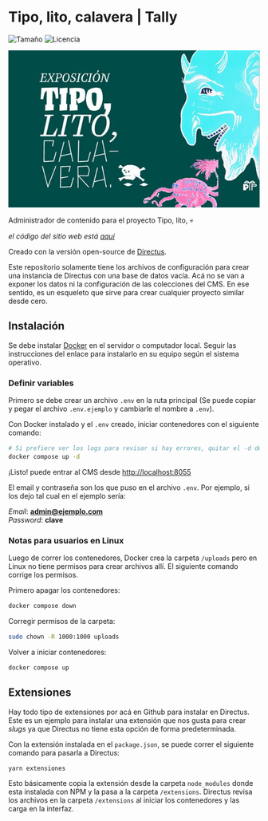 # Tipo, lito, calavera | Tally

![Tamaño](https://img.shields.io/github/repo-size/enflujo/enflujo-tipo-lito-calavera-tally?color=%235757f7&label=Tama%C3%B1o%20repo&logo=open-access&logoColor=white)
![Licencia](https://img.shields.io/github/license/enflujo/enflujo-tipo-lito-calavera-tally?label=Licencia&logo=open-source-initiative&logoColor=white)

![Portada de exposición Tipo, lito, calavera](./docs/tipo-lito-calavera-640x40.jpg)

Administrador de contenido para el proyecto Tipo, lito, :skull:

_el código del sitio web está [aquí](https://github.com/enflujo/enflujo-tipo-lito-calavera)_

Creado con la versión open-source de [Directus](https://directus.io/).

Este repositorio solamente tiene los archivos de configuración para crear una instancia de Directus con una base de datos vacía. Acá no se van a exponer los datos ni la configuración de las colecciones del CMS. En ese sentido, es un esqueleto que sirve para crear cualquier proyecto similar desde cero.

## Instalación

Se debe instalar [Docker](https://docs.docker.com/) en el servidor o computador local. Seguir las instrucciones del enlace para instalarlo en su equipo según el sistema operativo.

### Definir variables

Primero se debe crear un archivo `.env` en la ruta principal (Se puede copiar y pegar el archivo `.env.ejemplo` y cambiarle el nombre a `.env`).

Con Docker instalado y el `.env` creado, iniciar contenedores con el siguiente comando:

```bash
# Si prefiere ver los logs para revisar si hay errores, quitar el -d del final.
docker compose up -d
```

¡Listo! puede entrar al CMS desde [http://localhost:8055](http://localhost:8055)

El email y contraseña son los que puso en el archivo `.env`. Por ejemplo, si los dejo tal cual en el ejemplo sería:

_Email_: **admin@ejemplo.com**  
_Password_: **clave**

### Notas para usuarios en Linux

Luego de correr los contenedores, Docker crea la carpeta `/uploads` pero en Linux no tiene permisos para crear archivos allí. El siguiente comando corrige los permisos.

Primero apagar los contenedores:

```bash
docker compose down
```

Corregir permisos de la carpeta:

```bash
sudo chown -R 1000:1000 uploads
```

Volver a iniciar contenedores:

```bash
docker compose up
```

## Extensiones

Hay todo tipo de extensiones por acá en Github para instalar en Directus. Este es un ejemplo para instalar una extensión que nos gusta para crear _slugs_ ya que Directus no tiene esta opción de forma predeterminada.

Con la extensión instalada en el `package.json`, se puede correr el siguiente comando para pasarla a Directus:

```bash
yarn extensiones
```

Esto básicamente copia la extensión desde la carpeta `node_modules` donde esta instalada con NPM y la pasa a la carpeta `/extensions`. Directus revisa los archivos en la carpeta `/extensions` al iniciar los contenedores y las carga en la interfaz.
